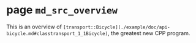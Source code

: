 # page `md_src_overview` 

This is an overview of `[transport::Bicycle](./example/doc/api-bicycle.md#classtransport_1_1Bicycle)`, the greatest new CPP program.

